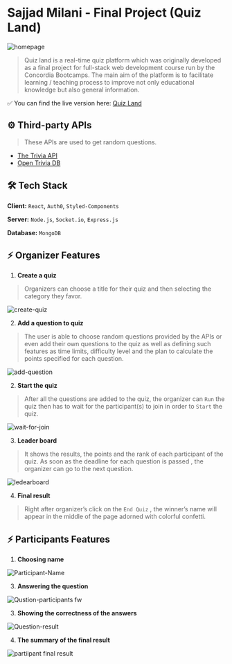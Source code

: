 # Sajjad Milani - Final Project (Quiz Land)

![homepage](https://user-images.githubusercontent.com/92240385/175210525-dcd04122-0684-49e6-a8f6-074b77e66f31.jpg)


>Quiz land is a real-time quiz platform which was originally developed as a final project for full-stack web development course run by the Concordia Bootcamps.
The main aim of the platform is to facilitate learning / teaching process to improve not only educational knowledge but also general information.

✅ You can find the live version here: 
[Quiz Land](https://quizland-demo.herokuapp.com/)


## ⚙ Third-party APIs
> These APIs are used to get random questions.
- [The Trivia API](https://the-trivia-api.com/)
- [Open Trivia DB](https://opentdb.com/)


## 🛠 Tech Stack

**Client:** ```React```, ```Auth0```, ```Styled-Components```

**Server:** ```Node.js```, ```Socket.io```, ```Express.js```

**Database:** ```MongoDB```


## ⚡️ Organizer Features


1. **Create a quiz** 
> Organizers can choose a title for their quiz and then  selecting the category they favor.

![create-quiz](https://user-images.githubusercontent.com/92240385/175216073-7a0f88e9-9a68-4ae9-a07c-71859c811e75.jpg)

2. **Add a question to quiz**
> The user is able to choose random questions provided by the APIs or even add their own questions to the quiz as well as defining such features as time limits, difficulty level and the plan to calculate the points specified for each question.

![add-question](https://user-images.githubusercontent.com/92240385/175216132-35341b38-adc7-4dc2-8090-86cfe9846649.jpg)

2. **Start the quiz**
> After all the questions are added to the quiz, the organizer can ```Run``` the quiz then has to wait for the participant(s) to join in order to ```Start``` the quiz.

![wait-for-join](https://user-images.githubusercontent.com/92240385/175215429-c649da97-5a37-4ade-b4ba-38e64780eea2.jpg)

3.  **Leader board**
> It shows the results, the points and the rank of each participant of the quiz. As soon as the deadline for each question is passed , the organizer can go to the next question.


![ledearboard](https://user-images.githubusercontent.com/92240385/175217696-edcacd14-027d-46b2-ba78-126a5592b02b.jpg)

4.  **Final result**
> Right after organizer’s click on the ```End Quiz``` , the winner’s name will appear in the middle of the page adorned with colorful confetti.

## ⚡️	Participants Features
1.	**Choosing name**
>
![Participant-Name](https://user-images.githubusercontent.com/92240385/175219046-af249383-16f4-4fc8-8012-ea6084c55789.jpg)

3.	**Answering the question**
>
![Qustion-participants fw](https://user-images.githubusercontent.com/92240385/175219369-6459f1ae-3763-4e77-ad84-1ac9b9acb1f1.png)


3.	**Showing the correctness of the answers** 
>
![Question-result](https://user-images.githubusercontent.com/92240385/175219403-1887bdf2-7ad0-4367-a271-a90e4f8c2c31.jpg)


4.	**The summary of the final result**
>
![partiipant final result](https://user-images.githubusercontent.com/92240385/175219471-47d1a736-4750-4574-9670-7b76818c3f70.jpg)

